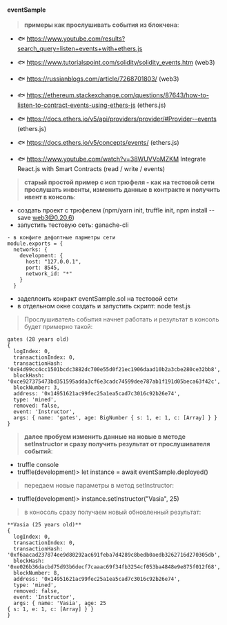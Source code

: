 #### eventSample

> **примеры как прослушивать события из блокчена**: 
- 🐟 https://www.youtube.com/results?search_query=listen+events+with+ethers.js 
- 🐟 https://www.tutorialspoint.com/solidity/solidity_events.htm (web3)
- 🐟 https://russianblogs.com/article/7268701803/ (web3) 

- 🐟 https://ethereum.stackexchange.com/questions/87643/how-to-listen-to-contract-events-using-ethers-js (ethers.js)
- 🐟 https://docs.ethers.io/v5/api/providers/provider/#Provider--events (ethers.js)
- 🐟 https://docs.ethers.io/v5/concepts/events/ (ethers.js)
- 🐟 https://www.youtube.com/watch?v=38WUVVoMZKM Integrate React.js with Smart Contracts (read / write / events)


> **старый простой пример с исп трюфеля - как на тестовой сети прослушать инвенты, изменить данные в контракте и получить ивент в консоль**: 
- создать проект с трюфелем (npm/yarn init, truffle init, npm install --save web3@0.20.6)   
- запустить тестовую сеть: ganache-cli 
~~~
- в конфиге дефолтные парметры сети 
module.exports = {
  networks: {
    development: {
      host: "127.0.0.1",
      port: 8545,
      network_id: "*"
    }
  }
~~~
- задеплоить конракт  eventSample.sol на тестовой сети 
- в отдельном окне создать и запустить скрипт: node test.js 
> Прослушиватель события начнет работать и результат в консоль будет примерно такой: 
~~~
gates (28 years old)
{
  logIndex: 0,
  transactionIndex: 0,
  transactionHash: '0x94d99cc4cc1501bcdc3882dc700e55d0f21ec1906daad10b2a3cbe280ce32bb8',
  blockHash: '0xce927375473bd351595adda3cf6e3cadc74599dee787ab1f191d05beca63f42c',
  blockNumber: 3,
  address: '0x14951621ac99fec25a1ea5cad7c3016c92b26e74',
  type: 'mined',
  removed: false,
  event: 'Instructor',
  args: { name: 'gates', age: BigNumber { s: 1, e: 1, c: [Array] } }
}
~~~
> **далее пробуем изменить данные на новые в методе setInstructor и сразу получить результат от прослушивателя событий**: 
- truffle console 
- truffle(development)>  let instance = await eventSample.deployed()
> передаем новые параметры в метод setInstructor:
- truffle(development)> instance.setInstructor("Vasia", 25) 
> в коносоль сразу получаем новый обновленный результат: 
~~~
**Vasia (25 years old)**
{
  logIndex: 0,
  transactionIndex: 0,
  transactionHash: '0xf6aacad237874ee9d80292ac691feba7d4289c8bedb0aedb3262716d270305db',
  blockHash: '0xe026b36dacbd75d93b6decf7caaac69f34fb3254cf053ba4848e9e875f012f68',
  blockNumber: 8,
  address: '0x14951621ac99fec25a1ea5cad7c3016c92b26e74',
  type: 'mined',
  removed: false,
  event: 'Instructor',
  args: { name: 'Vasia', age: 25
{ s: 1, e: 1, c: [Array] } }
}
~~~ 


